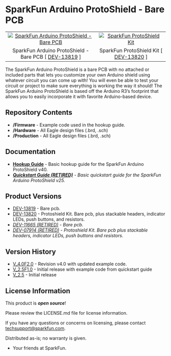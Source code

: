 SparkFun Arduino ProtoShield - Bare PCB
=======================================

<table class="table table-hover table-striped table-bordered">
  <tr align="center">
   <td><a href="https://cdn.sparkfun.com//assets/parts/1/1/4/1/1/13819-SparkFun_ProtoShield-01.jpg"><img src="https://cdn.sparkfun.com//assets/parts/1/1/4/1/1/13819-SparkFun_ProtoShield-01.jpg" title="SparkFun Arduino ProtoShield - Bare PCB"></a></td>
   <td><a href="https://cdn.sparkfun.com//assets/parts/1/1/4/1/2/13820-SparkFun_ProtoShield_Kit-01.jpg"><img src="https://cdn.sparkfun.com//assets/parts/1/1/4/1/2/13820-SparkFun_ProtoShield_Kit-01.jpg" title="SparkFun ProtoShield Kit
"></a></td>
  </tr>
  <tr align="center">
    <td>SparkFun Arduino ProtoShield - Bare PCB [ <a href="https://www.sparkfun.com/products/13819">DEV-13819</a> ]</td>
    <td>SparkFun ProtoShield Kit [ <a href="https://www.sparkfun.com/products/13820">DEV-13820</a> ]</td>
  </tr>
</table>

The SparkFun Arduino ProtoShield is a bare PCB with no attached or included parts that lets you customize your own Arduino shield using whatever circuit you can come up with! You will even be able to test your circuit or project to make sure everything is working the way it should! The SparkFun Arduino ProtoShield is based off the Arduino R3’s footprint that allows you to easily incorporate it with favorite Arduino-based device.

Repository Contents
-------------------
* **/Firmware** - Example code used in the hookup guide.
* **/Hardware** - All Eagle design files (.brd, .sch)
* **/Production** - All Eagle design files (.brd, .sch)


Documentation
--------------
* **[Hookup Guide](https://learn.sparkfun.com/tutorials/sparkfun-arduino-protoshield-hookup-guide)** - Basic hookup guide for the SparkFun Arduino ProtoShield v40.
* _**[Quickstart Guide (RETIRED)](https://learn.sparkfun.com/tutorials/arduino-protoshield-quickstart-guide)** - Basic quickstart guide for the SparkFun Arduino ProtoShield v25._

Product Versions
----------------
* [DEV-13819](https://www.sparkfun.com/products/13819) - Bare pcb.
* [DEV-13820](https://www.sparkfun.com/products/13820) - Protoshield Kit. Bare pcb, plus stackable headers, indicator LEDs, push buttons, and resistors.
* _[DEV-11665 (RETIRED)](https://www.sparkfun.com/products/11665) - Bare pcb._
* _[DEV-07914 (RETIRED)](https://www.sparkfun.com/products/7914) - Protoshield Kit. Bare pcb plus stackable headers, indicator LEDs, push buttons and resistors._

Version History
---------------
* [V_4.0F2.0](https://github.com/sparkfun/Arduino_ProtoShield_Bare_PCB/releases/tag/V_4.0F2.0) - Revision v4.0 with updated example code.
* [V_2.5F1.0](https://github.com/sparkfun/Arduino_ProtoShield_Bare_PCB/releases/tag/V_2.5F1.0) - Initial release with example code from quickstart guide 
* [V_2.5](https://github.com/sparkfun/Arduino_ProtoShield_Bare_PCB/releases/tag/V_2.5) - Initial release

License Information
-------------------

This product is _**open source**_! 

Please review the LICENSE.md file for license information. 

If you have any questions or concerns on licensing, please contact techsupport@sparkfun.com.

Distributed as-is; no warranty is given.

- Your friends at SparkFun.

_<COLLABORATION CREDIT>_

